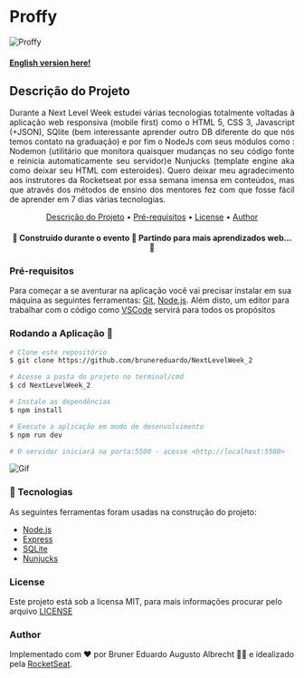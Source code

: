 # Proffy 

![Proffy](https://github.com/brunereduardo/NextLevelWeek_2/blob/master/public/images/proffy.png)

#### [English version here!](https://github.com/brunereduardo/NextLevelWeek_2/blob/master/public/README_en.md)

## Descrição do Projeto
<p align="justify"> Durante a Next Level Week estudei várias tecnologias totalmente voltadas à aplicação web responsiva (mobile first) como o HTML 5, CSS 3, Javascript (+JSON), SQlite (bem interessante aprender outro DB diferente do que nós temos contato na graduação) e por fim o NodeJs com seus módulos como : Nodemon (utilitário que monitora quaisquer mudanças no seu código fonte e reinicia automaticamente seu servidor)e Nunjucks (template engine aka como deixar seu HTML com esteroides).
Quero deixar meu agradecimento aos instrutores da Rocketseat por essa semana imensa em conteúdos, mas que através dos métodos de ensino dos mentores fez com que fosse fácil de aprender em 7 dias várias tecnologias.</p>


<p align="center">
<a href="#Descrição-do-Projeto">Descrição do Projeto</a> •  
<a href="#Pré-requisitos">Pré-requisitos</a> •	
<a href="#License">License</a> • 
<a href="#Author">Author</a>
</p>

<h4 align="center"> 
	🚧  Construído durante o evento 🚧 Partindo para mais aprendizados web... 🚀 
</h4>

### Pré-requisitos

Para começar a se aventurar na aplicação você vai precisar instalar em sua máquina as seguintes ferramentas:
[Git](https://git-scm.com), [Node.js](https://nodejs.org/en/). 
Além disto, um editor para trabalhar com o código como [VSCode](https://code.visualstudio.com/) servirá para todos os propósitos

### Rodando a Aplicação 🎲

```bash
# Clone este repositório
$ git clone https://github.com/brunereduardo/NextLevelWeek_2

# Acesse a pasta do projeto no terminal/cmd
$ cd NextLevelWeek_2

# Instale as dependências
$ npm install

# Execute a aplicação em modo de desenvolvimento
$ npm run dev

# O servidor iniciará na porta:5500 - acesse <http://localhost:5500>
```
![Gif](https://github.com/brunereduardo/NextLevelWeek_2/blob/master/public/ezgif.com-gif-maker.gif)

### 🚀 Tecnologias

As seguintes ferramentas foram usadas na construção do projeto:

- [Node.js](https://nodejs.org/en/)
- [Express](https://expressjs.com/pt-br/)
- [SQLite](https://www.sqlite.org/index.html)
- [Nunjucks](https://mozilla.github.io/nunjucks/)

### License

<p>Este projeto está sob a licensa MIT, para mais informações procurar pelo arquivo <a href = "https://github.com/brunereduardo/NextLevelWeek_2/blob/master/LICENSE">LICENSE</a></p>

### Author
Implementado com ❤️ por Bruner Eduardo Augusto Albrecht 👋🏽 e idealizado pela [RocketSeat](https://github.com/rocketseat-education).

